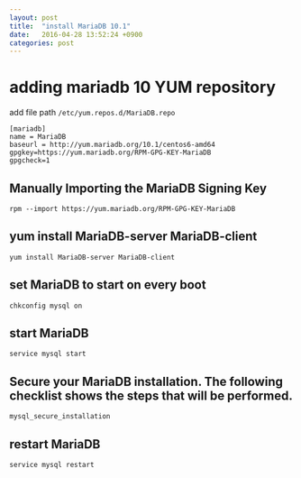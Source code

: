 ```yaml
---
layout: post
title:  "install MariaDB 10.1"
date:   2016-04-28 13:52:24 +0900
categories: post
---
```

# adding mariadb 10 YUM repository

add file path `/etc/yum.repos.d/MariaDB.repo`

```
[mariadb]
name = MariaDB
baseurl = http://yum.mariadb.org/10.1/centos6-amd64
gpgkey=https://yum.mariadb.org/RPM-GPG-KEY-MariaDB
gpgcheck=1
```

## Manually Importing the MariaDB Signing Key
```
rpm --import https://yum.mariadb.org/RPM-GPG-KEY-MariaDB
```

## yum install MariaDB-server MariaDB-client
```
yum install MariaDB-server MariaDB-client
```

## set MariaDB to start on every boot
```
chkconfig mysql on
```

## start MariaDB
```
service mysql start
```

## Secure your MariaDB installation. The following checklist shows the steps that will be performed.
```
mysql_secure_installation
```

## restart MariaDB
```
service mysql restart
```